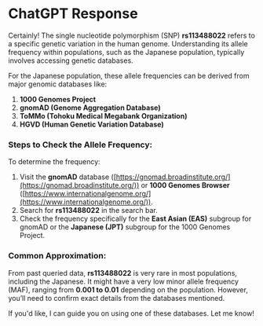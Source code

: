 # ChatGPT Response

Certainly! The single nucleotide polymorphism (SNP) **rs113488022** refers to a specific genetic variation in the human genome. Understanding its allele frequency within populations, such as the Japanese population, typically involves accessing genetic databases. 

For the Japanese population, these allele frequencies can be derived from major genomic databases like:

1. **1000 Genomes Project**
2. **gnomAD (Genome Aggregation Database)**
3. **ToMMo (Tohoku Medical Megabank Organization)**
4. **HGVD (Human Genetic Variation Database)**

### **Steps to Check the Allele Frequency:**
To determine the frequency:
1. Visit the **gnomAD** database ([https://gnomad.broadinstitute.org/](https://gnomad.broadinstitute.org/)) or **1000 Genomes Browser** ([https://www.internationalgenome.org/](https://www.internationalgenome.org/)).
2. Search for **rs113488022** in the search bar.
3. Check the frequency specifically for the **East Asian (EAS)** subgroup for gnomAD or the **Japanese (JPT)** subgroup for the 1000 Genomes Project.

### Common Approximation:
From past queried data, **rs113488022** is very rare in most populations, including the Japanese. It might have a very low minor allele frequency (MAF), ranging from **0.001 to 0.01** depending on the population. However, you’ll need to confirm exact details from the databases mentioned.

If you'd like, I can guide you on using one of these databases. Let me know!